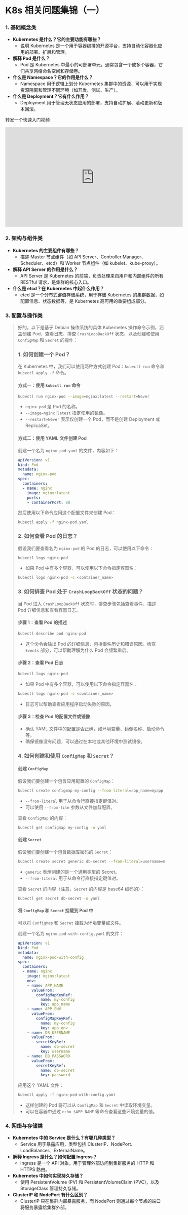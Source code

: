 # K8s 相关问题集锦（一）

### 1. **基础概念类**

- **Kubernetes 是什么？它的主要功能有哪些？**
  - 说明 Kubernetes 是一个用于容器编排的开源平台，支持自动化容器化应用的部署、扩展和管理。
- **解释 Pod 是什么？**
  - Pod 是 Kubernetes 中最小的可部署单元，通常包含一个或多个容器，它们共享网络命名空间和存储卷。
- **什么是 Namespace？它的作用是什么？**
  - Namespace 用于逻辑上划分 Kubernetes 集群中的资源，可以用于实现资源隔离和管理不同环境（如开发、测试、生产）。
- **什么是 Deployment？它有什么作用？**
  - Deployment 用于管理无状态应用的部署，支持自动扩展、滚动更新和版本回滚。


转发一个快速入门视频

<iframe width="560" height="315" src="https://www.youtube.com/embed/ubz3cFgxeJA?si=gDu3Edwu_wNfDGYf" title="YouTube video player" frameborder="0" allow="accelerometer; autoplay; clipboard-write; encrypted-media; gyroscope; picture-in-picture; web-share" referrerpolicy="strict-origin-when-cross-origin" allowfullscreen></iframe>




### 2. **架构与组件类**

- **Kubernetes 的主要组件有哪些？**
  - 描述 Master 节点组件（如 API Server、Controller Manager、Scheduler、etcd）和 Worker 节点组件（如 kubelet、kube-proxy）。
- **解释 API Server 的作用是什么？**
  - API Server 是 Kubernetes 的前端，负责处理来自用户和内部组件的所有 RESTful 请求，是集群的核心入口。
- **什么是 etcd？在 Kubernetes 中起什么作用？**
  - etcd 是一个分布式键值存储系统，用于存储 Kubernetes 的集群数据，如配置信息、状态数据等，是 Kubernetes 高可用的重要组成部分。

### 3. **配置与操作类**

> 好的，以下是基于 Debian 操作系统的具体 Kubernetes 操作命令示例，涵盖创建 Pod、查看日志、排查 `CrashLoopBackOff` 状态、以及创建和使用 `ConfigMap` 和 `Secret` 的操作：
>
> ### 1. **如何创建一个 Pod？**
>
> 在 Kubernetes 中，我们可以使用两种方式创建 Pod：`kubectl run` 命令和 `kubectl apply -f` 命令。
>
> #### 方式一：使用 `kubectl run` 命令
>
> ```bash
> kubectl run nginx-pod --image=nginx:latest --restart=Never
> ```
>
> - `nginx-pod` 是 Pod 的名称。
> - `--image=nginx:latest` 指定使用的镜像。
> - `--restart=Never` 表示仅创建一个 Pod，而不是创建 Deployment 或 ReplicaSet。
>
> #### 方式二：使用 YAML 文件创建 Pod
>
> 创建一个名为 `nginx-pod.yaml` 的文件，内容如下：
>
> ```yaml
> apiVersion: v1
> kind: Pod
> metadata:
>   name: nginx-pod
> spec:
>   containers:
>   - name: nginx
>     image: nginx:latest
>     ports:
>     - containerPort: 80
> ```
>
> 然后使用以下命令应用这个配置文件来创建 Pod：
>
> ```bash
> kubectl apply -f nginx-pod.yaml
> ```
>
> ### 2. **如何查看 Pod 的日志？**
>
> 假设我们要查看名为 `nginx-pod` 的 Pod 的日志，可以使用以下命令：
>
> ```bash
> kubectl logs nginx-pod
> ```
>
> - 如果 Pod 中有多个容器，可以使用以下命令指定容器名：
>
> ```bash
> kubectl logs nginx-pod -c <container_name>
> ```
>
> ### 3. **如何排查 Pod 处于 `CrashLoopBackOff` 状态的问题？**
>
> 当 Pod 进入 `CrashLoopBackOff` 状态时，排查步骤包括查看事件、描述 Pod 详细信息和查看容器日志。
>
> #### 步骤 1：查看 Pod 的描述
>
> ```bash
> kubectl describe pod nginx-pod
> ```
>
> - 这个命令会输出 Pod 的详细信息，包括事件历史和错误原因。检查 `Events` 部分，可以帮助理解为什么 Pod 会频繁重启。
>
> #### 步骤 2：查看 Pod 日志
>
> ```bash
> kubectl logs nginx-pod
> ```
>
> - 如果 Pod 中有多个容器，可以使用以下命令指定容器名：
>
> ```bash
> kubectl logs nginx-pod -c <container_name>
> ```
>
> - 日志可以帮助查看应用程序启动失败的原因。
>
> #### 步骤 3：检查 Pod 的配置文件或镜像
>
> - 确认 YAML 文件中的配置是否正确，如环境变量、镜像名称、启动命令等。
> - 确保镜像没有问题，可以通过在本地或其他环境中测试镜像。
>
> ### 4. **如何创建和使用 `ConfigMap` 和 `Secret`？**
>
> #### 创建 `ConfigMap`
>
> 假设我们要创建一个包含应用配置的 `ConfigMap`：
>
> ```bash
> kubectl create configmap my-config --from-literal=app_name=myapp --from-literal=app_env=production
> ```
>
> - `--from-literal` 用于从命令行直接指定键值对。
> - 可以使用 `--from-file` 参数从文件加载配置。
>
> 查看 `ConfigMap` 的内容：
>
> ```bash
> kubectl get configmap my-config -o yaml
> ```
>
> #### 创建 `Secret`
>
> 假设我们要创建一个包含数据库密码的 `Secret`：
>
> ```bash
> kubectl create secret generic db-secret --from-literal=username=myuser --from-literal=password=mypassword
> ```
>
> - `generic` 表示创建的是一个通用类型的 Secret。
> - `--from-literal` 用于从命令行直接指定键值对。
>
> 查看 `Secret` 的内容（注意，`Secret` 的内容是 base64 编码的）：
>
> ```bash
> kubectl get secret db-secret -o yaml
> ```
>
> #### 将 `ConfigMap` 和 `Secret` 挂载到 Pod 中
>
> 可以将 `ConfigMap` 和 `Secret` 挂载为环境变量或文件。
>
> 创建一个名为 `nginx-pod-with-config.yaml` 的文件：
>
> ```yaml
> apiVersion: v1
> kind: Pod
> metadata:
>   name: nginx-pod-with-config
> spec:
>   containers:
>   - name: nginx
>     image: nginx:latest
>     env:
>     - name: APP_NAME
>       valueFrom:
>         configMapKeyRef:
>           name: my-config
>           key: app_name
>     - name: APP_ENV
>       valueFrom:
>         configMapKeyRef:
>           name: my-config
>           key: app_env
>     - name: DB_USERNAME
>       valueFrom:
>         secretKeyRef:
>           name: db-secret
>           key: username
>     - name: DB_PASSWORD
>       valueFrom:
>         secretKeyRef:
>           name: db-secret
>           key: password
> ```
>
> 应用这个 YAML 文件：
>
> ```bash
> kubectl apply -f nginx-pod-with-config.yaml
> ```
>
> - 这样创建的 Pod 将可以从 `ConfigMap` 和 `Secret` 中读取环境变量。
> - 可以在容器中通过 `echo $APP_NAME` 等命令查看这些环境变量的值。

### 4. **网络与存储类**

- **Kubernetes 中的 Service 是什么？有哪几种类型？**
  - Service 用于暴露应用，类型包括 ClusterIP、NodePort、LoadBalancer、ExternalName。
- **解释 Ingress 是什么？如何配置 Ingress？**
  - Ingress 是一个 API 对象，用于管理外部访问到集群服务的 HTTP 和 HTTPS 路由。
- **Kubernetes 中如何实现持久存储？**
  - 使用 PersistentVolume (PV) 和 PersistentVolumeClaim (PVC)，以及 StorageClass 管理持久存储。
- **ClusterIP 和 NodePort 有什么区别？**
  - ClusterIP 只在集群内部暴露服务，而 NodePort 则通过每个节点的端口将服务暴露给集群外部。
